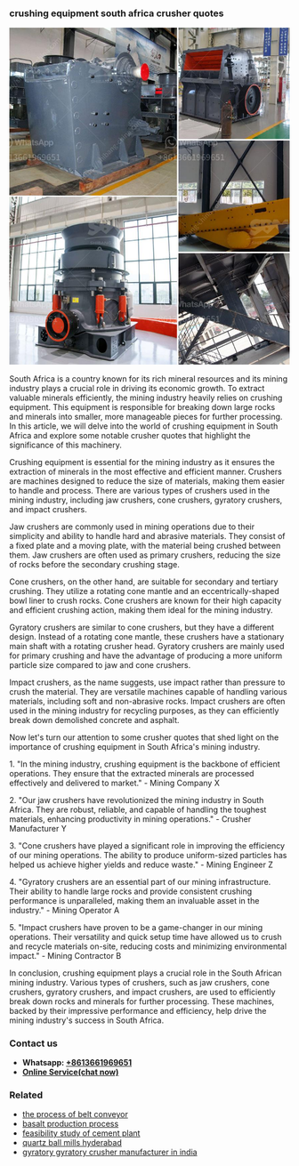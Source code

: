 <h3>crushing equipment south africa crusher quotes</h3><img src='1702260226.jpg' alt=''><p>South Africa is a country known for its rich mineral resources and its mining industry plays a crucial role in driving its economic growth. To extract valuable minerals efficiently, the mining industry heavily relies on crushing equipment. This equipment is responsible for breaking down large rocks and minerals into smaller, more manageable pieces for further processing. In this article, we will delve into the world of crushing equipment in South Africa and explore some notable crusher quotes that highlight the significance of this machinery.</p><p>Crushing equipment is essential for the mining industry as it ensures the extraction of minerals in the most effective and efficient manner. Crushers are machines designed to reduce the size of materials, making them easier to handle and process. There are various types of crushers used in the mining industry, including jaw crushers, cone crushers, gyratory crushers, and impact crushers.</p><p>Jaw crushers are commonly used in mining operations due to their simplicity and ability to handle hard and abrasive materials. They consist of a fixed plate and a moving plate, with the material being crushed between them. Jaw crushers are often used as primary crushers, reducing the size of rocks before the secondary crushing stage.</p><p>Cone crushers, on the other hand, are suitable for secondary and tertiary crushing. They utilize a rotating cone mantle and an eccentrically-shaped bowl liner to crush rocks. Cone crushers are known for their high capacity and efficient crushing action, making them ideal for the mining industry.</p><p>Gyratory crushers are similar to cone crushers, but they have a different design. Instead of a rotating cone mantle, these crushers have a stationary main shaft with a rotating crusher head. Gyratory crushers are mainly used for primary crushing and have the advantage of producing a more uniform particle size compared to jaw and cone crushers.</p><p>Impact crushers, as the name suggests, use impact rather than pressure to crush the material. They are versatile machines capable of handling various materials, including soft and non-abrasive rocks. Impact crushers are often used in the mining industry for recycling purposes, as they can efficiently break down demolished concrete and asphalt.</p><p>Now let's turn our attention to some crusher quotes that shed light on the importance of crushing equipment in South Africa's mining industry.</p><p>1. "In the mining industry, crushing equipment is the backbone of efficient operations. They ensure that the extracted minerals are processed effectively and delivered to market." - Mining Company X</p><p>2. "Our jaw crushers have revolutionized the mining industry in South Africa. They are robust, reliable, and capable of handling the toughest materials, enhancing productivity in mining operations." - Crusher Manufacturer Y</p><p>3. "Cone crushers have played a significant role in improving the efficiency of our mining operations. The ability to produce uniform-sized particles has helped us achieve higher yields and reduce waste." - Mining Engineer Z</p><p>4. "Gyratory crushers are an essential part of our mining infrastructure. Their ability to handle large rocks and provide consistent crushing performance is unparalleled, making them an invaluable asset in the industry." - Mining Operator A</p><p>5. "Impact crushers have proven to be a game-changer in our mining operations. Their versatility and quick setup time have allowed us to crush and recycle materials on-site, reducing costs and minimizing environmental impact." - Mining Contractor B</p><p>In conclusion, crushing equipment plays a crucial role in the South African mining industry. Various types of crushers, such as jaw crushers, cone crushers, gyratory crushers, and impact crushers, are used to efficiently break down rocks and minerals for further processing. These machines, backed by their impressive performance and efficiency, help drive the mining industry's success in South Africa.</p><h3>Contact us</h3><ul><li><strong>Whatsapp:&nbsp;<a href="https://wa.me/8613661969651">+8613661969651</a></strong></li><li><a href="https://swt.shibang-china.com/?git&amp;zhl&amp;crushing equipment south africa crusher quotes"><strong>Online Service(chat now)</strong></a></li></ul><h3>Related</h3><ul><li><a href='the process of belt conveyor.md'>the process of belt conveyor</a></li><li><a href='basalt production process.md'>basalt production process</a></li><li><a href='feasibility study of cement plant.md'>feasibility study of cement plant</a></li><li><a href='quartz ball mills hyderabad.md'>quartz ball mills hyderabad</a></li><li><a href='gyratory gyratory crusher manufacturer in india.md'>gyratory gyratory crusher manufacturer in india</a></li></ul>
